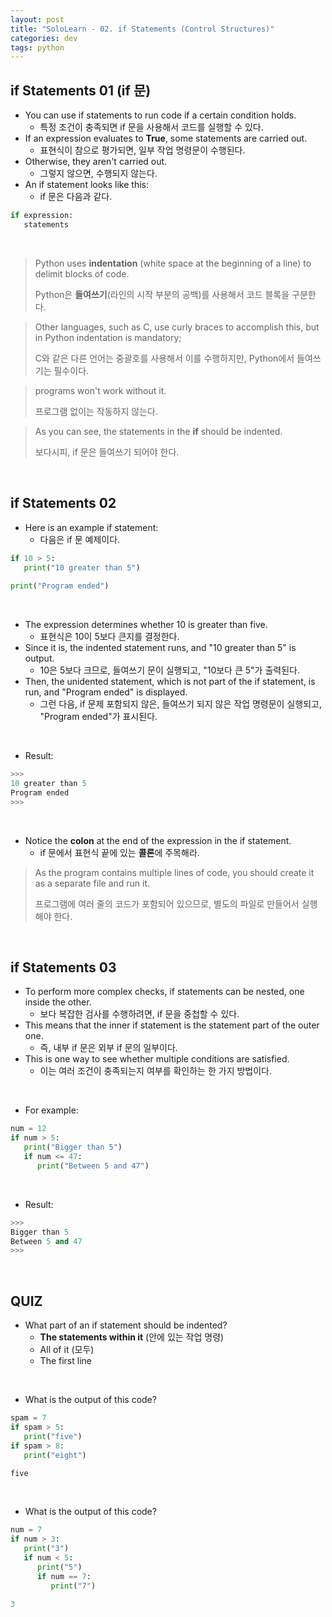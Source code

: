 ```yaml
---
layout: post
title: "SoloLearn - 02. if Statements (Control Structures)"
categories: dev
tags: python
---
```


## if Statements 01 (if 문)

- You can use if statements to run code if a certain condition holds.
  - 특정 조건이 충족되면 if 문을 사용해서 코드를 실행할 수 있다.
- If an expression evaluates to **True**, some statements are carried out.
  - 표현식이 참으로 평가되면, 일부 작업 명령문이 수행된다.
- Otherwise, they aren't carried out.
  - 그렇지 않으면, 수행되지 않는다.
- An if statement looks like this:
  - if 문은 다음과 같다.

```python
if expression:
   statements
```

<br>

> Python uses **indentation** (white space at the beginning of a line) to delimit blocks of code.
>
> Python은 **들여쓰기**(라인의 시작 부분의 공백)를 사용해서 코드 블록을 구분한다.

> Other languages, such as C, use curly braces to accomplish this, but in Python indentation is mandatory;
>
> C와 같은 다른 언어는 중괄호를 사용해서 이를 수행하지만, Python에서 들여쓰기는 필수이다.

> programs won't work without it.
>
> 프로그램 없이는 작동하지 않는다.

> As you can see, the statements in the **if** should be indented.
>
> 보다시피, if 문은 들여쓰기 되어야 한다.

<br>

## if Statements 02

- Here is an example if statement:
  - 다음은 if 문 예제이다.

```python
if 10 > 5:
   print("10 greater than 5")
   
print("Program ended")
```

<br>

- The expression determines whether 10 is greater than five.
  - 표현식은 10이 5보다 큰지를 결정한다.
- Since it is, the indented statement runs, and "10 greater than 5" is output.
  - 10은 5보다 크므로, 들여쓰기 문이 실행되고, "10보다 큰 5"가 출력된다.
- Then, the unidented statement, which is not part of the if statement, is run, and "Program ended" is displayed.
  - 그런 다음, if 문제 포함되지 않은, 들여쓰기 되지 않은 작업 명령문이 실행되고, "Program ended"가 표시된다.

<br>

- Result:

```python
>>>
10 greater than 5
Program ended
>>>
```

<br>

- Notice the **colon** at the end of the expression in the if statement.
  - if 문에서 표현식 끝에 있는 **콜론**에 주목해라.

> As the program contains multiple lines of code, you should create it as a separate file and run it.
>
> 프로그램에 여러 줄의 코드가 포함되어 있으므로, 별도의 파일로 만들어서 실행해야 한다.

<br>

## if Statements 03

- To perform more complex checks, if statements can be nested, one inside the other.
  - 보다 복잡한 검사를 수행하려면, if 문을 중첩할 수 있다.
- This means that the inner if statement is the statement part of the outer one.
  - 즉, 내부 if 문은 외부 if 문의 일부이다.
- This is one way to see whether multiple conditions are satisfied.
  - 이는 여러 조건이 충족되는지 여부를 확인하는 한 가지 방법이다.

<br>

- For example:

```python
num = 12
if num > 5:
   print("Bigger than 5")
   if num <= 47:
      print("Between 5 and 47")
```

<br>

- Result:

```python
>>>
Bigger than 5
Between 5 and 47
>>>
```

<br>

## QUIZ

- What part of an if statement should be indented?
  - **The statements within it** (안에 있는 작업 명령)
  - All of it (모두)
  - The first line

<br>

- What is the output of this code?

```python
spam = 7
if spam > 5:
   print("five")
if spam > 8:
   print("eight")

five
```

<br>

- What is the output of this code?

```python
num = 7
if num > 3:
   print("3")
   if num < 5:
      print("5")
      if num == 7:
         print("7")
         
3
```

<br>